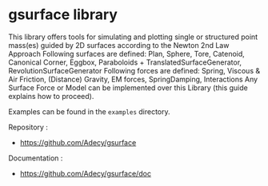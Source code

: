 # gsurface library

This library offers tools for simulating and plotting single or structured point mass(es) guided by 2D surfaces according to the Newton 2nd Law Approach
Following surfaces are defined: Plan, Sphere, Tore, Catenoid, Canonical Corner, Eggbox, Paraboloids + TranslatedSurfaceGenerator, RevolutionSurfaceGenerator
Following forces are defined: Spring, Viscous & Air Friction, (Distance) Gravity, EM forces, SpringDamping, Interactions
Any Surface Force or Model can be implemented over this Library (this guide explains how to proceed).

Examples can be found in the `examples` directory.

Repository :
* https://github.com/Adecy/gsurface

Documentation :

* https://github.com/Adecy/gsurface/doc